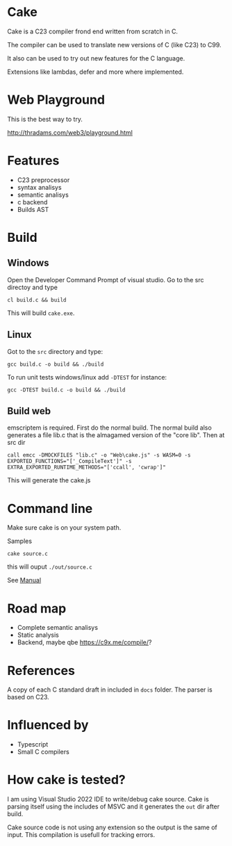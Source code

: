 # Cake

Cake is a C23 compiler frond end written from scratch in C.

The compiler can be used to translate new versions of C (like C23)
to C99.

It also can be used to try out new features for the C language. 

Extensions like lambdas,  defer and more where implemented.

# Web Playground

This is the best way to try.

http://thradams.com/web3/playground.html


# Features

* C23 preprocessor
* syntax analisys
* semantic analisys
* c backend
* Builds AST 

# Build

## Windows
Open the Developer Command Prompt of visual studio. Go to the src directoy and type

```
cl build.c && build
```

This will build `cake.exe`.



## Linux
Got to the `src` directory and type:

```
gcc build.c -o build && ./build
```

To run unit tests windows/linux add `-DTEST` for instance:

```
gcc -DTEST build.c -o build && ./build
```

## Build web
emscriptem is required. First do the normal build. The normal build also generates a file lib.c that
is the almagamed version of the "core lib".
Then at src dir
```
call emcc -DMOCKFILES "lib.c" -o "Web\cake.js" -s WASM=0 -s EXPORTED_FUNCTIONS="['_CompileText']" -s EXTRA_EXPORTED_RUNTIME_METHODS="['ccall', 'cwrap']"
```
This will generate the cake.js



# Command line

Make sure cake is on your system path.

Samples

```
cake source.c
```
this will ouput `./out/source.c`

See [Manual](manual.md)



# Road map

 * Complete semantic analisys
 * Static analysis
 * Backend, maybe qbe https://c9x.me/compile/?
 
 
 # References
 A copy of each C standard draft in included in `docs` folder. The parser is based on C23.
 
 # Influenced by
 * Typescript
 * Small C compilers
 
# How cake is tested?

I am using Visual Studio 2022 IDE to write/debug cake source. Cake is parsing itself using
the includes of MSVC and it generates the `out` dir after build.

Cake source code is not using any extension so the output is the same of input. 
This compilation is usefull for tracking errors.







 
 
  
 




